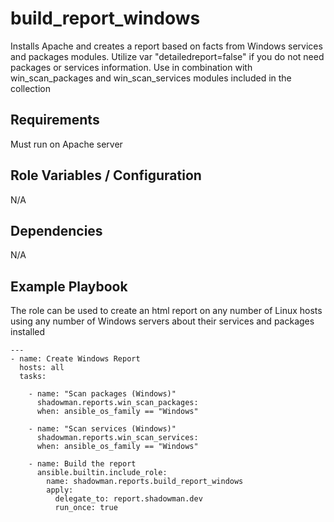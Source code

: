 build_report_windows
========

Installs Apache and creates a report based on facts from Windows services and packages modules. Utilize var "detailedreport=false" if you do not need packages or services information. Use in combination with win_scan_packages and win_scan_services modules included in the collection


Requirements
------------

Must run on Apache server

Role Variables / Configuration
--------------

N/A

Dependencies
------------

N/A

Example Playbook
----------------

The role can be used to create an html report on any number of Linux hosts using any number of Windows servers about their services and packages installed


```
---
- name: Create Windows Report
  hosts: all
  tasks:

    - name: "Scan packages (Windows)"
      shadowman.reports.win_scan_packages:
      when: ansible_os_family == "Windows"

    - name: "Scan services (Windows)"
      shadowman.reports.win_scan_services:
      when: ansible_os_family == "Windows"

    - name: Build the report
      ansible.builtin.include_role:
        name: shadowman.reports.build_report_windows
        apply:
          delegate_to: report.shadowman.dev
          run_once: true
      
```
